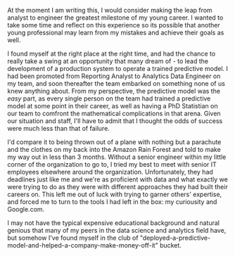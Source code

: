 At the moment I am writing this, I would consider making the leap from analyst to engineer the greatest milestone of my young career. I wanted to take some time and reflect on this experience so its possible that another young professional may learn from my mistakes and achieve their goals as well. 

I found myself at the right place at the right time, and had the chance to really take a swing at an opportunity that many dream of - to lead the development of a production system to operate a trained predictive model. I had been promoted from Reporting Analyst to Analytics Data Engineer on my team, and soon thereafter the team embarked on something none of us knew anything about. From my perspective, the predictive model was the _easy_ part, as every single person on the team had trained a predictive model at some point in their career, as well as having a PhD Statistian on our team to comfront the mathematical complications in that arena. Given our situation and staff, I'll have to admit that I thought the odds of success were much less than that of failure. 

I'd compare it to being thrown out of a plane with nothing but a parachute and the clothes on my back into the Amazon Rain Forest and told to make my way out in less than 3 months. Without a senior engineer within my little corner of the organization to go to, I tried my best to meet with senior IT employees elsewhere around the organization. Unfortunately, they had deadlines just like me and we're as proficient with data and what exactly we were trying to do as they were with different approaches they had built their careers on. This left me out of luck with trying to garner others' expertise, and forced me to turn to the tools I had left in the box: my curiousity and Google.com.

I may not have the typical expensive educational background and natural genious that many of my peers in the data science and analytics field have, but somehow I've found myself in the club of "deployed-a-predictive-model-and-helped-a-company-make-money-off-it" bucket.  